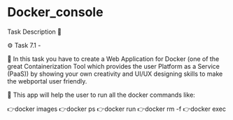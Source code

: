 # Docker_console
Task Description 📄

⚙️ Task 7.1 -

📌 In this task you have to create a Web Application for Docker (one of the great Containerization Tool which provides the user Platform as a Service (PaaS)) by showing your own creativity and UI/UX designing skills to make the webportal user friendly.

📌 This app will help the user to run all the docker commands like:
 
  👉docker images
  👉docker ps
  👉docker run
  👉docker rm -f
  👉docker exec
